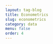 ```yaml
---
layout: tag-blog
title: Econometrics
slug: econometrics
category: data
menu: false
order: 4
---
```

